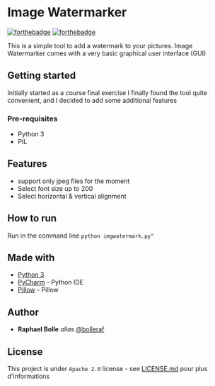 # Image Watermarker


[![forthebadge](https://forthebadge.com/images/badges/open-source.svg)](https://forthebadge.com)  [![forthebadge](https://forthebadge.com/images/badges/made-with-python.svg)](https://forthebadge.com)

This is a simple tool to add a watermark to your pictures. Image Watermarker comes with a very basic
graphical user interface (GUI)

## Getting started

Initially started as a course final exercise I finally found the tool quite convenient, and
I decided to add some additional features

### Pre-requisites

- Python 3
- PIL

## Features
* support only jpeg files for the moment
* Select font size up to 200
* Select horizontal & vertical alignment

## How to run

 Run in the command line ``python imgwatermark.py"`` 

## Made with

* [Python 3](https://python.org)
* [PyCharm](https://www.jetbrains.com/pycharm/) - Python IDE
* [Pillow](https://python-pillow.org/) - Pillow


## Author

* **Raphael Bolle** _alias_ [@bolleraf](https://github.com/bolleraf)


## License

This project is under ``Apache 2.0`` license - see [LICENSE.md](LICENSE.md) pour plus d'informations


